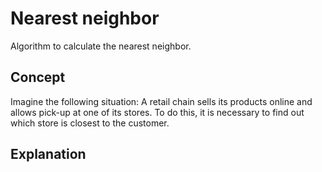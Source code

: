 # Nearest neighbor

Algorithm to calculate the nearest neighbor.

## Concept

Imagine the following situation: A retail chain sells its products online and allows pick-up at one of its stores. To do this, it is necessary to find out which store is closest to the customer.

## Explanation


